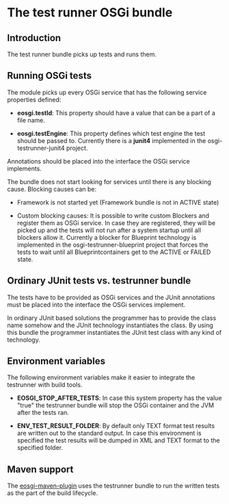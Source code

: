 The test runner OSGi bundle
===========================

Introduction
------------

The test runner bundle picks up tests and runs them.


Running OSGi tests
------------------

The module picks up every OSGi service that has the following service
properties defined:

 - **eosgi.testId**: This property should have a value that can be a
   part of a file name. 

 - **eosgi.testEngine**: This property defines which test engine the
   test should be passed to. Currently there is a **junit4** implemented
   in the osgi-testrunner-junit4 project.
   
Annotations should be placed into the interface the OSGi service implements.

The bundle does not start looking for services until there is any blocking
cause. Blocking causes can be:

  - Framework is not started yet (Framework bundle is not in ACTIVE state)

  - Custom blocking causes: It is possible to write custom Blockers and
    register them as OSGi service. In case they are registered, they will
    be picked up and the tests will not run after a system startup until
    all blockers allow it. Currently a blocker for Blueprint technology
    is implemented in the osgi-testrunner-blueprint project that forces
    the tests to wait until all Blueprintcontainers get to the ACTIVE or
    FAILED state.


Ordinary JUnit tests vs. testrunner bundle
------------------------------------------

The tests have to be provided as OSGi services and the JUnit annotations
must be placed into the interface the OSGi services implement.

In ordinary JUnit based solutions the programmer has to provide the class
name somehow and the JUnit technology instantiates the class. By using this
bundle the programmer instantiates the JUnit test class with any kind
of technology.


Environment variables
---------------------

The following environment variables make it easier to integrate the
testrunner with build tools.


  - **EOSGI_STOP_AFTER_TESTS**: In case this system property has the value
    "true" the testrunner bundle will stop the OSGi container and the JVM
    after the tests ran.

  - **ENV_TEST_RESULT_FOLDER**: By default only TEXT format test results
    are written out to the standard output. In case this environment is
    specified the test results will be dumped in XML and TEXT format to
    the specified folder. 


Maven support
-------------

The [eosgi-maven-plugin][1] uses the testrunner bundle to run the written
tests as the part of the build lifecycle.


[1]: http://github.com/everit-org/eosgi-maven-plugin 